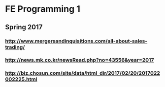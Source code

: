 # FE Programming 1
## Spring 2017

### http://www.mergersandinquisitions.com/all-about-sales-trading/
### http://news.mk.co.kr/newsRead.php?no=43556&year=2017

### http://biz.chosun.com/site/data/html_dir/2017/02/20/2017022002225.html
